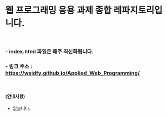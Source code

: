 # 웹 프로그래밍 응용 과제 종합 레파지토리입니다.
<br>

### - index.html 파일은 매주 최신화됩니다.
### - 링크 주소 :  https://wsidfy.github.io/Applied_Web_Programming/
<br>

#### (안내사항)
- 없습니다.
